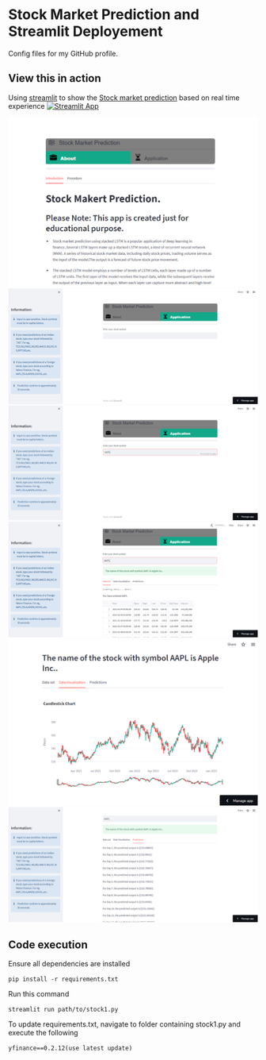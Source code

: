 # Stock Market Prediction and Streamlit Deployement
Config files for my GitHub profile.
## View this in action

Using [streamlit](https://streamlit.io) to show the [Stock market prediction](https://c19sitdash.azurewebsites.net/) based on real time experience [![Streamlit App](https://static.streamlit.io/badges/streamlit_badge_black_white.svg)](https://muthu2312-stock-deployment-stock-prediction-pfk9og.streamlit.app/)

![About](Image/about.png)
![Application](Image/app1.png)
![Enter stock](Image/app2.png)
![Data set](Image/app3.png)
![Data vixualization](Image/app4.png)
![Prediction](Image/app5.png)

## Code execution

Ensure all dependencies are installed

```console
pip install -r requirements.txt
```

Run this command

```console
streamlit run path/to/stock1.py
```

To update requirements.txt, navigate to folder containing stock1.py and execute the following

```console
yfinance==0.2.12(use latest update) 
```
